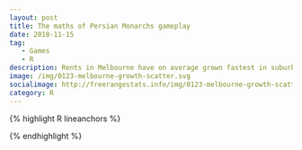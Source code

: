 ```yaml
---
layout: post
title: The maths of Persian Monarchs gameplay
date: 2018-11-15
tag: 
   - Games
   - R
description: Rents in Melbourne have on average grown fastest in suburbs that were the cheapest in 2000; at least for two and three bedroom flats and for two bedroom houses.  Also, scatterplots are awesome.
image: /img/0123-melbourne-growth-scatter.svg
socialimage: http://freerangestats.info/img/0123-melbourne-growth-scatter.png
category: R
---
```



{% highlight R lineanchors %}

{% endhighlight %}




